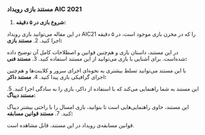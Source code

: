 ### مستند بازی رویداد AIC 2021
1. **شروع بازی در ۵ دقیقه:**


  در این مقاله می‌توانید بازی رویداد AIC21 را که در مخزن بازی موجود است، در ۵ دقیقه اجرا کنید.
2. **مستند بازی:**


  در این مستند، داستان بازی و هم‌چنین قوانین و اصطلاحات کامل آن توضیح داده شده‌است. برای آشنایی با بازی می‌توانید از این مستند استفاده کنید.
3. **مستند فنی:**


  با این مستند می‌توانید تسلط بیشتری به نحوه‌ای اجرای سرور و کلاینت‌ها و هم‌چنین اجرای گرافیکی بازی پیدا کنید.
4. **مستند داکر:**


  این مستند به شما راهنمایی می‌کند که با استفاده از داکر، بازی را به سادگی اجرا کنید.
5. **مستند دیباگ:**


  این مستند، حاوی راهنمایی‌هایی است تا بتوانید، بازی امسال را با راحتی بیشتر دیباگ کنید.
7. **مستند قوانین مسابقه:**


  قوانین مسابقه‌ی رویداد در این مستند، قابل مشاهده است.

